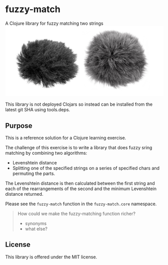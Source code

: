 # fuzzy-match
A Clojure library for fuzzy matching two strings
![fuzzy](fuzzy.png)

This library is not deployed Clojars so instead can be installed from the latest git SHA using tools.deps.

## Purpose

This is a reference solution for a Clojure learning exercise.

The challenge of this exercise is to write a library that does fuzzy sring matching by combining two algorithms:
 - Levenshtein distance
 - Splitting one of the specified strings on a series of specified chars and permuting the parts.
 
 The Levenshtein distance is then calculated between the first string and each of the rearrangements of the second and the minimum Levenshtein distance returned.
 
 Please see the `fuzzy-match` function in the `fuzzy-match.core` namespace.

> How could we make the fuzzy-matching function richer?
>  - synonyms
>  - what else?
 
 ## License
 
 This library is offered under the MIT license.
